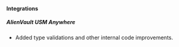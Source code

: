 
#### Integrations
##### AlienVault USM Anywhere
- Added type validations and other internal code improvements.
